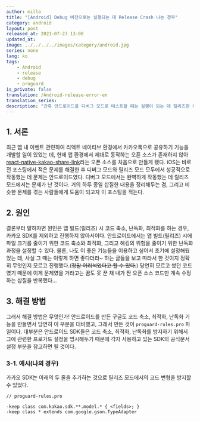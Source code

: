 ```yaml
---
author: millo
title: "[Android] Debug 버전으로는 실행되는 데 Release Crash 나는 경우"
category: android
layout: post
released_at: 2021-07-23 13:00
updated_at:
image: ../../../../images/category/android.jpg
series: none
lang: ko
tags:
    - Android
    - release
    - debug
    - proguard
is_private: false
translation: /Android-release-error-en
translation_series:
description: "간혹 안드로이드를 디버그 모드로 테스트할 때는 실행이 되는 데 릴리즈한 후 실행하면 실패하는 경우가 있다. 이런 이유에 대해 알아보자."
---
```


## 1. 서론

최근 앱 내 이벤트 관련하여 리액트 네이티브 환경에서 카카오톡으로 공유하기 기능을 개발할 일이 있었는 데, 현재 앱 환경에서 제대로 동작하는 오픈 소스가 존재하지 않아 [react-native-kakao-share-link](https://www.npmjs.com/package/react-native-kakao-share-link)라는 오픈 소스를 처음으로 만들게 됐다. iOS는 바로 전 포스팅에서 적은 문제를 해결한 후 디버그 모드와 릴리즈 모드 모두에서 성공적으로 작동했는 데 문제는 안드로이드였다. 디버그 모드에서는 완벽하게 작동했는 데 릴리즈 모드에서는 문제가 난 것이다. 거의 하루 종일 삽질한 내용을 정리해두는 겸, 그리고 비슷한 문제를 겪는 사람들에게 도움이 되고자 이 포스팅을 적는다.

## 2. 원인

결론부터 말하자면 원인은 앱 빌드(릴리즈) 시 코드 축소, 난독화, 최적화를 하는 경우, 카카오 SDK를 제외하고 진행하지 않아서이다. 안드로이드에서는 앱 빌드(릴리즈) 시에 파일 크기를 줄이기 위한 코드 축소와 최적화, 그리고 해킹의 위험을 줄이기 위한 난독화 과정을 설정할 수 있다. 물론, 나도 이 좋은 기능들을 이용하고 싶어서 초기에 설정해뒀었는 데, 사실 그 때는 이렇게 하면 좋다더라~ 하는 글들을 보고 따라서 한 것이지 정확히 무엇인지 모르고 진행했다.(~~정말 어리석었다고 할 수 있다.~~) 당연히 모르고 썼던 코드였기 때문에 이게 문제였을 거라고는 꿈도 못 꾼 채 내가 짠 오픈 소스 코드만 계속 수정하는 삽질을 반복했다...

## 3. 해결 방법

그래서 해결 방법은 무엇인가! 안드로이드를 만든 구글도 코드 축소, 최적화, 난독화 기능을 만들면서 당연히 이 부분을 대비했고, 그래서 만든 것이 `proguard-rules.pro` 파일이다. 대부분은 안드로이드 SDK들은 코드 축소, 최적화, 난독화를 방지하기 위해서 그에 관련한 프로가드 설정을 명시해두기 때문에 각자 사용하고 있는 SDK의 공식문서 설정 부분을 참고하면 될 것이다.

### 3-1. 예시(나의 경우)

카카오 SDK는 아래의 두 줄을 추가하는 것으로 릴리즈 모드에서의 코드 변형을 방지할 수 있었다.

```
// proguard-rules.pro

-keep class com.kakao.sdk.**.model.* { <fields>; }
-keep class * extends com.google.gson.TypeAdapter
```
